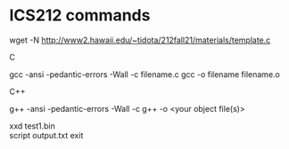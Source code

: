 # ICS212 commands

wget -N http://www2.hawaii.edu/~tidota/212fall21/materials/template.c
  
 C 
  
gcc -ansi -pedantic-errors -Wall -c filename.c
gcc -o filename filename.o

C++

g++ -ansi -pedantic-errors -Wall -c <your source file>
g++ -o <executable> <your object file(s)>

  
xxd test1.bin    
script output.txt 
exit
